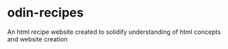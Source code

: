 # odin-recipes
An html recipe website created to solidify understanding of html concepts and website creation
